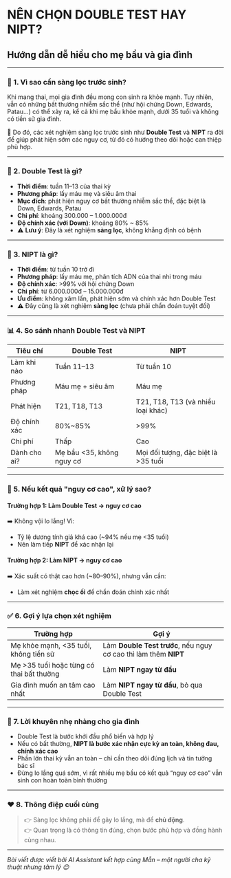# NÊN CHỌN DOUBLE TEST HAY NIPT?
## Hướng dẫn dễ hiểu cho mẹ bầu và gia đình

---

### 👶 1. Vì sao cần sàng lọc trước sinh?

Khi mang thai, mọi gia đình đều mong con sinh ra khỏe mạnh. Tuy nhiên, vẫn có những bất thường nhiễm sắc thể (như hội chứng Down, Edwards, Patau…) có thể xảy ra, kể cả khi mẹ bầu khỏe mạnh, dưới 35 tuổi và không có tiền sử gia đình.

📌 Do đó, các xét nghiệm sàng lọc trước sinh như **Double Test** và **NIPT** ra đời để giúp phát hiện sớm các nguy cơ, từ đó có hướng theo dõi hoặc can thiệp phù hợp.

---

### 🧪 2. Double Test là gì?

- **Thời điểm**: tuần 11–13 của thai kỳ  
- **Phương pháp**: lấy máu mẹ và siêu âm thai  
- **Mục đích**: phát hiện nguy cơ bất thường nhiễm sắc thể, đặc biệt là Down, Edwards, Patau  
- **Chi phí**: khoảng 300.000 – 1.000.000đ  
- **Độ chính xác (với Down)**: khoảng 80% ~ 85%  
- ⚠️ **Lưu ý**: Đây là xét nghiệm **sàng lọc**, không khẳng định có bệnh

---

### 🧬 3. NIPT là gì?

- **Thời điểm**: từ tuần 10 trở đi  
- **Phương pháp**: lấy máu mẹ, phân tích ADN của thai nhi trong máu  
- **Độ chính xác**: >99% với hội chứng Down  
- **Chi phí**: từ 6.000.000đ – 15.000.000đ  
- **Ưu điểm**: không xâm lấn, phát hiện sớm và chính xác hơn Double Test  
- ⚠️ Đây cũng là xét nghiệm **sàng lọc** (chưa phải chẩn đoán tuyệt đối)

---

### 📊 4. So sánh nhanh Double Test và NIPT

| Tiêu chí | Double Test | NIPT |
|----------|-------------|------|
| Làm khi nào | Tuần 11–13 | Từ tuần 10 |
| Phương pháp | Máu mẹ + siêu âm | Máu mẹ |
| Phát hiện | T21, T18, T13 | T21, T18, T13 (và nhiều loại khác) |
| Độ chính xác | 80%~85% | >99% |
| Chi phí | Thấp | Cao |
| Dành cho ai? | Mẹ bầu <35, không nguy cơ | Mọi đối tượng, đặc biệt là >35 tuổi |

---

### 🧠 5. Nếu kết quả "nguy cơ cao", xử lý sao?

#### Trường hợp 1: **Làm Double Test → nguy cơ cao**

➡️ Không vội lo lắng! Vì:
- Tỷ lệ dương tính giả khá cao (~94% nếu mẹ <35 tuổi)
- Nên làm tiếp **NIPT** để xác nhận lại

#### Trường hợp 2: **Làm NIPT → nguy cơ cao**

➡️ Xác suất có thật cao hơn (~80–90%), nhưng vẫn cần:
- Làm xét nghiệm **chọc ối** để chẩn đoán chính xác nhất

---

### ✅ 6. Gợi ý lựa chọn xét nghiệm

| Trường hợp | Gợi ý |
|------------|-------|
| Mẹ khỏe mạnh, <35 tuổi, không tiền sử | Làm **Double Test trước**, nếu nguy cơ cao thì làm thêm **NIPT** |
| Mẹ >35 tuổi hoặc từng có thai bất thường | Làm **NIPT ngay từ đầu** |
| Gia đình muốn an tâm cao nhất | Làm **NIPT ngay từ đầu**, bỏ qua Double Test |

---

### 💬 7. Lời khuyên nhẹ nhàng cho gia đình

- Double Test là bước khởi đầu phổ biến và hợp lý  
- Nếu có bất thường, **NIPT là bước xác nhận cực kỳ an toàn, không đau, chính xác cao**  
- Phần lớn thai kỳ vẫn an toàn – chỉ cần theo dõi đúng lịch và tin tưởng bác sĩ  
- Đừng lo lắng quá sớm, vì rất nhiều mẹ bầu có kết quả “nguy cơ cao” vẫn sinh con hoàn toàn bình thường

---

### ❤️ 8. Thông điệp cuối cùng

> 👉 Sàng lọc không phải để gây lo lắng, mà để **chủ động**.  
> 👉 Quan trọng là có thông tin đúng, chọn bước phù hợp và đồng hành cùng nhau.

---

*Bài viết được viết bởi AI Assistant kết hợp cùng Mẫn – một người cha kỹ thuật nhưng tâm lý 😊*  
